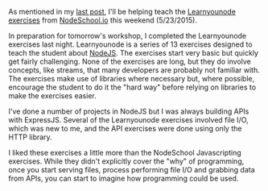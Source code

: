 As mentioned in my [last post](/2015/05/20/nodeschool-javascripting/), I'll be helping  teach the 
[Learnyounode exercises](https://github.com/workshopper/learnyounode) from [NodeSchool.io](nodeschool.io/) this weekend (5/23/2015). 

In preparation for tomorrow's workshop, I completed the Learnyounode exercises last night.  Learnyounode is a series 
of 13 exercises designed to teach the student about [NodeJS](https://nodejs.org/).  The exercises start very basic
but quickly get fairly challenging.  None of the exercises are long, but they do involve concepts, like streams,
that many developers are probably not familiar with.  The exercises make use of libraries where necessary but, where possible,
encourage the student to do it the "hard way" before relying on libraries to make the exercises easier.

I've done a number of projects in NodeJS but I was always building APIs with ExpressJS.  Several of the Learnyounode exercises
involved file I/O, which was new to me, and the API exercises were done using only the HTTP library.

I liked these exercises a little more than the NodeSchool Javascripting exercises.  While they didn't explicitly cover
the "why" of programming, once you start serving files, process performing file I/O and grabbing data from APIs, you can
start to imagine how programming could be used.